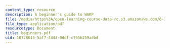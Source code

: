 ```yaml
---
content_type: resource
description: A beginner's guide to WARP
file: /media/https%3A/open-learning-course-data-rc.s3.amazonaws.com/6-111-introductory-digital-systems-laboratory-fall-2002/107c86155af744430ddfc765b259adbd_beginners.pdf
file_type: application/pdf
resourcetype: Document
title: beginners.pdf
uid: 107c8615-5af7-4443-0ddf-c765b259adbd
---
```

